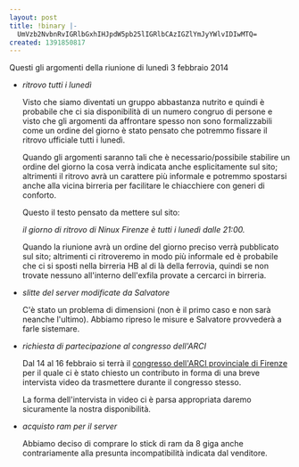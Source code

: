 ```yaml
---
layout: post
title: !binary |-
  UmVzb2NvbnRvIGRlbGxhIHJpdW5pb25lIGRlbCAzIGZlYmJyYWlvIDIwMTQ=
created: 1391850817
---
```

Questi gli argomenti della riunione di lunedì 3 febbraio 2014

<ul>
<li><em>ritrovo tutti i lunedì</em>

Visto che siamo diventati un gruppo abbastanza nutrito e quindi è probabile che ci sia disponibilità di un numero congruo di persone e visto che gli argomenti da affrontare spesso non sono formalizzabili come un ordine del giorno è stato pensato che potremmo fissare il ritrovo ufficiale tutti i lunedì.

Quando gli argomenti saranno tali che è necessario/possibile stabilire un ordine del giorno la cosa verrà indicata anche esplicitamente sul sito; altrimenti il ritrovo avrà un carattere più informale e potremmo spostarsi anche alla vicina birreria per facilitare le chiacchiere con generi di conforto.

Questo il testo pensato da mettere sul sito:

<cite>il giorno di ritrovo di Ninux Firenze è tutti i lunedì dalle 21:00.

Quando la riunione avrà un ordine del giorno preciso verrà pubblicato sul sito; altrimenti ci ritroveremo in modo più informale ed è probabile che ci si sposti nella birreria HB al di là della ferrovia, quindi se non trovate nessuno all'interno dell'exfila provate a cercarci in birreria.
</cite>
</li>

<li><em>slitte del server modificate da Salvatore</em>

C'è stato un problema di dimensioni (non è il primo caso e non sarà neanche l'ultimo). Abbiamo ripreso le misure e Salvatore provvederà a farle sistemare.
</li>

<li><em>richiesta di partecipazione al congresso dell'ARCI</em>

Dal 14 al 16 febbraio si terrà il <a href="http://www.arcifirenze.it/notizie/notizie.asp?id=801">congresso dell'ARCI provinciale di Firenze</a> per il quale ci è stato chiesto un contributo in forma di una breve intervista video da trasmettere durante il congresso stesso.

La forma dell'intervista in video ci è parsa appropriata daremo sicuramente la nostra disponibilità.
</li>

<li><em>acquisto ram per il server</em>

Abbiamo deciso di comprare lo stick di ram da 8 giga anche contrariamente alla presunta incompatibilità indicata dal venditore.
</li>
